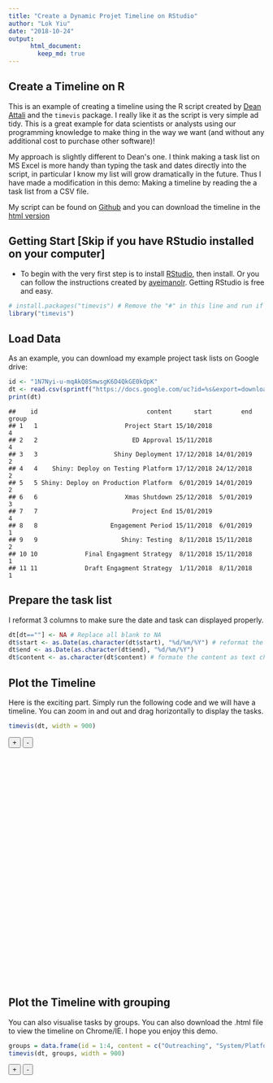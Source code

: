 ```yaml
---
title: "Create a Dynamic Projet Timeline on RStudio"
author: "Lok Yiu"
date: "2018-10-24"
output:
      html_document:
        keep_md: true
---
```




## Create a Timeline on R
This is an example of creating a timeline using the R script created by [Dean Attali](https://daattali.com/shiny/timevis-demo/) and the `timevis` package. I really like it as the script is very simple ad tidy. This is a great example for data scientists or analysts using our programming knowledge to make thing in the way we want (and without any additional cost to purchase other software)! 

My approach is slightly different to Dean's one. I think making a task list on MS Excel is more handy than typing the task and dates directly into the script, in particular I know my list will grow dramatically in the future. Thus I have made a modification in this demo: Making a timeline by reading the a task list from a CSV file.

My script can be found on [Github](https://github.com/lokyiu/lokyiu.github.io/blob/master/timeline.R) and you can download the timeline in the [html version](https://github.com/lokyiu/lokyiu.github.io/blob/master/Create%20a%20Dynamic%20Projet%20Timeline%20on%20RStudio.html)

## Getting Start [Skip if you have RStudio installed on your computer]
* To begin with the very first step is to install [RStudio](https://www.rstudio.com/), then install. Or you can follow the instructions created by [ayeimanolr](https://ayeimanol-r.net/2013/04/21/289/). Getting RStudio is free and easy. 


```r
# install.packages("timevis") # Remove the "#" in this line and run if you have not installed the packages
library("timevis")
```

## Load Data
As an example, you can download my example project task lists on Google drive:


```r
id <- "1N7Nyi-u-mqAkQ8SmwsgK6D4QkGE0kOpK"
dt <- read.csv(sprintf("https://docs.google.com/uc?id=%s&export=download", id))
print(dt)
```

```
##    id                              content      start        end group
## 1   1                        Project Start 15/10/2018                4
## 2   2                          ED Approval 15/11/2018                4
## 3   3                     Shiny Deployment 17/12/2018 14/01/2019     2
## 4   4    Shiny: Deploy on Testing Platform 17/12/2018 24/12/2018     2
## 5   5 Shiny: Deploy on Production Platform  6/01/2019 14/01/2019     2
## 6   6                        Xmas Shutdown 25/12/2018  5/01/2019     3
## 7   7                          Project End 15/01/2019                4
## 8   8                    Engagement Period 15/11/2018  6/01/2019     1
## 9   9                       Shiny: Testing  8/11/2018 15/11/2018     2
## 10 10             Final Engagment Strategy  8/11/2018 15/11/2018     1
## 11 11             Draft Engagment Strategy  1/11/2018  8/11/2018     1
```

## Prepare the task list
I reformat 3 columns to make sure the date and task can displayed properly.


```r
dt[dt==""] <- NA # Replace all blank to NA
dt$start <- as.Date(as.character(dt$start), "%d/%m/%Y") # reformat the date field to my preferred format
dt$end <- as.Date(as.character(dt$end), "%d/%m/%Y")
dt$content <- as.character(dt$content) # formate the content as text characters
```

## Plot the Timeline
Here is the exciting part. Simply run the following code and we will have a timeline. You can zoom in and out and drag horizontally to display the tasks. 


```r
timevis(dt, width = 900)
```

<!--html_preserve--><div id="htmlwidget-afcb61539b6687fad10c" class="timevis html-widget" style="width:900px;height:480px;">
<div class="btn-group zoom-menu">
<button type="button" class="btn btn-default btn-lg zoom-in" title="Zoom in">+</button>
<button type="button" class="btn btn-default btn-lg zoom-out" title="Zoom out">-</button>
</div>
</div>
<script type="application/json" data-for="htmlwidget-afcb61539b6687fad10c">{"x":{"items":[{"id":" 1","content":"Project Start","start":"2018-10-15","group":"4"},{"id":" 2","content":"ED Approval","start":"2018-11-15","group":"4"},{"id":" 3","content":"Shiny Deployment","start":"2018-12-17","end":"2019-01-14","group":"2"},{"id":" 4","content":"Shiny: Deploy on Testing Platform","start":"2018-12-17","end":"2018-12-24","group":"2"},{"id":" 5","content":"Shiny: Deploy on Production Platform","start":"2019-01-06","end":"2019-01-14","group":"2"},{"id":" 6","content":"Xmas Shutdown","start":"2018-12-25","end":"2019-01-05","group":"3"},{"id":" 7","content":"Project End","start":"2019-01-15","group":"4"},{"id":" 8","content":"Engagement Period","start":"2018-11-15","end":"2019-01-06","group":"1"},{"id":" 9","content":"Shiny: Testing","start":"2018-11-08","end":"2018-11-15","group":"2"},{"id":"10","content":"Final Engagment Strategy","start":"2018-11-08","end":"2018-11-15","group":"1"},{"id":"11","content":"Draft Engagment Strategy","start":"2018-11-01","end":"2018-11-08","group":"1"}],"groups":null,"showZoom":true,"zoomFactor":0.5,"fit":true,"options":[],"height":null,"api":[]},"evals":[],"jsHooks":[]}</script><!--/html_preserve-->

## Plot the Timeline with grouping
You can also visualise tasks by groups. You can also download the .html file to view the timeline on Chrome/IE. I hope you enjoy this demo.


```r
groups = data.frame(id = 1:4, content = c("Outreaching", "System/Platform Changes", "Xmas Shutdown Period", "Key Milestone"))
timevis(dt, groups, width = 900)
```

<!--html_preserve--><div id="htmlwidget-614f6c57dacfde4b092b" class="timevis html-widget" style="width:900px;height:480px;">
<div class="btn-group zoom-menu">
<button type="button" class="btn btn-default btn-lg zoom-in" title="Zoom in">+</button>
<button type="button" class="btn btn-default btn-lg zoom-out" title="Zoom out">-</button>
</div>
</div>
<script type="application/json" data-for="htmlwidget-614f6c57dacfde4b092b">{"x":{"items":[{"id":" 1","content":"Project Start","start":"2018-10-15","group":"4"},{"id":" 2","content":"ED Approval","start":"2018-11-15","group":"4"},{"id":" 3","content":"Shiny Deployment","start":"2018-12-17","end":"2019-01-14","group":"2"},{"id":" 4","content":"Shiny: Deploy on Testing Platform","start":"2018-12-17","end":"2018-12-24","group":"2"},{"id":" 5","content":"Shiny: Deploy on Production Platform","start":"2019-01-06","end":"2019-01-14","group":"2"},{"id":" 6","content":"Xmas Shutdown","start":"2018-12-25","end":"2019-01-05","group":"3"},{"id":" 7","content":"Project End","start":"2019-01-15","group":"4"},{"id":" 8","content":"Engagement Period","start":"2018-11-15","end":"2019-01-06","group":"1"},{"id":" 9","content":"Shiny: Testing","start":"2018-11-08","end":"2018-11-15","group":"2"},{"id":"10","content":"Final Engagment Strategy","start":"2018-11-08","end":"2018-11-15","group":"1"},{"id":"11","content":"Draft Engagment Strategy","start":"2018-11-01","end":"2018-11-08","group":"1"}],"groups":[{"id":"1","content":"Outreaching"},{"id":"2","content":"System/Platform Changes"},{"id":"3","content":"Xmas Shutdown Period"},{"id":"4","content":"Key Milestone"}],"showZoom":true,"zoomFactor":0.5,"fit":true,"options":[],"height":null,"api":[]},"evals":[],"jsHooks":[]}</script><!--/html_preserve-->

